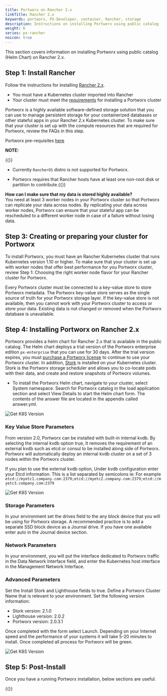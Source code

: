 ```yaml
---
title: Portworx on Rancher 2.x
linkTitle: Rancher 2.x
keywords: portworx, PX-Developer, container, Rancher, storage
description: Instructions on installing Portworx using public catalog (Helm Chart) on Rancher 2.x
weight: 6
series: px-rancher
noicon: true
---
```


This section covers information on installing Portworx using public catalog (Helm Chart) on Rancher 2.x.

## Step 1: Install Rancher

Follow the instructions for installing [Rancher 2.x](https://rancher.com/docs/rancher/v2.x/en/installation/).

* You must have a Kubernetes cluster imported into Rancher
* Your cluster must meet the [requirements](/start-here-installation/) for installing a Portworx cluster

Portworx is a highly available software-defined storage solution that you can use to manage persistent storage for your containerized databases or other stateful apps in your Rancher 2.x Kubernetes cluster. To make sure that your cluster is set up with the compute resources that are required for Portworx, review the FAQs in this step.

Portworx pre-requisites [here](/start-here-installation/#installation-prerequisites)

**NOTE:** </br>

{{<info>}}

* Currently `RancherOS` distro is not supported for Portworx.

* Portworx requires that Rancher hosts have at least one non-root disk or partition to contribute.{{</info>}}

**How can I make sure that my data is stored highly available?** </br>
You need at least 3 worker nodes in your Portworx cluster so that Portworx can replicate your data across nodes. By replicating your data across worker nodes, Portworx can ensure that your stateful app can be rescheduled to a different worker node in case of a failure without losing data.

## Step 3: Creating or preparing your cluster for Portworx

To install Portworx, you must have an Rancher Kubernetes cluster that runs Kubernetes version 1.10 or higher. To make sure that your cluster is set up with worker nodes that offer best performance for you Portworx cluster, review Step 1: Choosing the right worker node flavor for your Rancher cluster for Portworx.

Every Portworx cluster must be connected to a key-value store to store Portworx metadata. The Portworx key-value store serves as the single source of truth for your Portworx storage layer. If the key-value store is not available, then you cannot work with your Portworx cluster to access or store your data. Existing data is not changed or removed when the Portworx database is unavailable.

## Step 4: Installing Portworx on Rancher 2.x

Portworx provides a helm chart for Rancher 2.x that is available in the public catalog. The Helm chart deploys a trial version of the Portworx enterprise edition `px-enterprise` that you can use for 30 days. After the trial version expires, you must [purchase a Portworx license](/reference/knowledge-base/px-licensing/) to continue to use your Portworx cluster. In addition, [Stork](https://docs.portworx.com/portworx-install-with-kubernetes/) is installed on your Kubernetes cluster. Stork is the Portworx storage scheduler and allows you to co-locate pods with their data, and create and restore snapshots of Portworx volumes.

* To install the Portworx Helm chart, navigate to your cluster, select System namespace.  Search for Portworx catalog in the load application section and select View Details to start the Helm chart form.  The contents of the answer file are located in the appendix called answer.yml.

![Get K8S Version](/img/px-rancher-1.png)

### Key Value Store Parameters
From version 2.0, Portworx can be installed with built-in internal kvdb. By selecting the internal kvdb option true, It removes the requirement of an external kvdb such as etcd or consul to be installed along side of Portworx. Portworx will automatically deploy an internal kvdb cluster on a set of 3 nodes within the Portworx cluster.

If you plan to use the external kvdb option, Under kvdb configuration enter your Etcd information.  This is a list separated by semicolons ie: For example
`etcd://myetc1.company.com:2379;etcd://myetc2.company.com:2379;etcd://myetc3.company.com:2379`

![Get K8S Version](/img/px-rancher-2.png)

### Storage Parameters
In your environment set the drives field to the any block device that you will be using for Portworx storage.   A recommended practice is to add a separate SSD block device as a Journal drive.  If you have one available enter auto in the Journal device section.

### Network Parameters
In your environment, you will put the interface dedicated to Portworx traffic in the Data Network Interface field, and enter the Kubernetes host interface in the Management Network Interface.

### Advanced Parameters

Set the Install Stork and Lighthouse fields to true.  Define a Portworx Cluster Name that is relevant to your environment.  Set the following version information:

* Stork version: 2.1.0
* Lighthouse version:	2.0.2
* Portworx version:	2.0.3.1

Once completed with the form select Launch.  Depending on your Internet speed and the performance of your systems it will take 5-20 minutes to install.  Once completed all process for Portworx will be green.

![Get K8S Version](/img/px-rancher-3.png)

## Step 5: Post-Install

Once you have a running Portworx installation, below sections are useful.

{{<homelist series2="k8s-postinstall">}}
